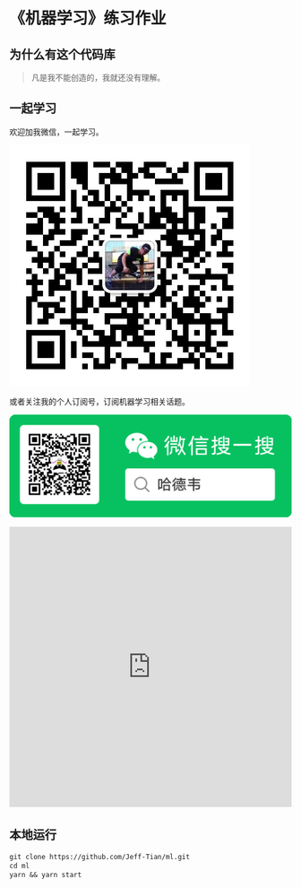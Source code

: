 # 《机器学习》练习作业

## 为什么有这个代码库

> 凡是我不能创造的，我就还没有理解。

## 一起学习

欢迎加我微信，一起学习。

![wechat qr code](wechat.jpeg)

或者关注我的个人订阅号，订阅机器学习相关话题。

<a target="_blank" href="https://mp.weixin.qq.com/mp/appmsgalbum?__biz=MzAxNTk3ODgxNA==&action=getalbum&album_id=1760523821616332802&scene=173&from_msgid=2247484185&from_itemidx=1&count=3&nolastread=1#wechat_redirect">![哈德韦个人订阅号](mp-hardway.png)</a>


<iframe src="https://mp.weixin.qq.com/mp/appmsgalbum?__biz=MzAxNTk3ODgxNA==&action=getalbum&album_id=1760523821616332802&scene=173&from_msgid=2247484185&from_itemidx=1&count=3&nolastread=1#wechat_redirect" style="width: 100%; min-height: 500px; border: 0;"><a href="https://mp.weixin.qq.com/mp/appmsgalbum?__biz=MzAxNTk3ODgxNA==&action=getalbum&album_id=1760523821616332802&scene=173&from_msgid=2247484185&from_itemidx=1&count=3&nolastread=1#wechat_redirect">点击跳转</a></iframe>

## 本地运行

```shell
git clone https://github.com/Jeff-Tian/ml.git
cd ml
yarn && yarn start
```